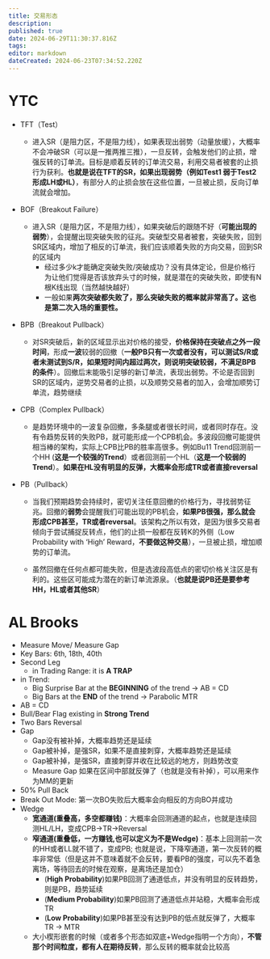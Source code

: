 ```yaml
---
title: 交易形态
description: 
published: true
date: 2024-06-29T11:30:37.816Z
tags: 
editor: markdown
dateCreated: 2024-06-23T07:34:52.220Z
---
```


# YTC
  - TFT（Test）
     - 进入SR（是阻力区，不是阻力线），如果表现出弱势（动量放缓），大概率不会冲破SR（可以是一推两推三推），一旦反转，会触发他们的止损，增强反转的订单流。目标是顺着反转的订单流交易，利用交易者被套的止损行为获利。**也就是说在TFT的SR，如果出现弱势（例如Test1 弱于Test2形成LH或HL）**，有部分人的止损会放在这些位置，一旦被止损，反向订单流就会增加。
     
  - BOF（Breakout Failure）
     - 进入SR（是阻力区，不是阻力线），如果突破后的跟随不好（**可能出现的弱势**），会提醒出现突破失败的征兆。突破型交易者被套，突破失败，回到SR区域内，增加了相反的订单流，我们应该顺着失败的方向交易，回到SR的区域内
       - 经过多少k才能确定突破失败/突破成功？没有具体定论，但是价格行为让他们觉得是否该放弃头寸的时候，就是潜在的突破失败，即使有N根K线出现（当然越快越好）
       - 一般如果**两次突破都失败了，那么突破失败的概率就非常高了。这也是第二次入场的重要性。**
       
  - BPB（Breakout Pullback）
     - 对SR突破后，新的区域显示出对价格的接受，**价格保持在突破点之外一段时间**，形成**一波**较弱的回撤（**一般PB只有一次或者没有，可以测试S/R或者未测试到S/R，如果短时间内超过两次，则说明突破较弱，不满足BPB的条件**）。回撤后末能吸引足够的新订单流，表现出弱势。不论是否回到SR的区域内，逆势交易者的止损，以及顺势交易者的加入，会增加顺势订单流，趋势继续
     
  - CPB（Complex Pullback）
     - 是趋势环境中的一波复杂回撤，多条腿或者很长时间，或者同时存在。没有令趋势反转的失败PB，就可能形成一个CPB机会。多波段回撤可能提供相当棒的架构，实际上CPB比PB的胜率高很多。例如Bu11 Trend回测前一个HH (**这是一个较强的Trend**）或者回测前一个HL（**这是一个较弱的Trend**）。**如果在HL没有明显的反弹，大概率会形成TR或者直接reversal**
     
  - PB（Pullback）
     - 当我们预期趋势会持续时，密切关注任意回撤的价格行为，寻找弱势征兆。回撤的**弱势**会提醒我们可能出现的PB机会，**如果PB很强，那么就会形成CPB甚至，TR或者reversal**。该架构之所以有效，是因为很多交易者倾向于尝试捕捉反转点，他们的止损一般都在反转K的外侧（Low Probability with ‘High’ Reward，**不要做这种交易**），一旦被止损，增加顺势的订单流。
     
     - 虽然回撤在任何点都可能失败，但是选波段高低点的密切价格关注区是有利的。这些区可能成为潜在的新订单流源泉。（**也就是说PB还是要参考HH，HL或者其他SR**）
     
# AL Brooks
 - Measure Move/ Measure Gap
 - Key Bars: 6th, 18th, 40th
 - Second Leg 
 	- in Trading Range: it is **A TRAP**
  - in Trend: 
  	- Big Surprise Bar at the **BEGINNING** of the trend -> AB = CD
  	- Big Bars at the **END** of the trend -> Parabolic MTR
 - AB = CD
 - Bull/Bear Flag existing in **Strong Trend**
 - Two Bars Reversal
 - Gap
 	- Gap没有被补掉，大概率趋势还是延续
 	- Gap被补掉，是强SR，如果不是直接刺穿，大概率趋势还是延续
	- Gap被补掉，是强SR，直接刺穿并收在比较远的地方，则趋势改变
	- Measure Gap 如果在区间中部就反弹了（也就是没有补掉），可以用来作为MM的更新
 - 50% Pull Back
 - Break Out Mode: 第一次BO失败后大概率会向相反的方向BO并成功
 - Wedge
	- **宽通道(重叠高，多空都赚钱)**：大概率会回测通道的起点，也就是连续回测HL/LH，变成CPB->TR->Reversal
	- **窄通道(重叠低，一方赚钱,也可以定义为不是Wedge)**：基本上回测前一次的HH或者LL就不错了，变成PB; 也就是说，下降窄通道，第一次反转的概率非常低（但是这并不意味着就不会反转，要看PB的强度，可以先不着急离场，等待回去的时候在观察，是离场还是加仓）
		- (**High Probability**)如果PB回测了通道低点，并没有明显的反转趋势，则是PB，趋势延续
		- (**Medium Probability**)如果PB回测了通道低点并站稳，大概率会形成TR
		- (**Low Probability**)如果PB甚至没有达到PB的低点就反弹了，大概率TR -> MTR
	- 大小楔形嵌套的时候（或者多个形态如双底+Wedge指明一个方向），**不管那个时间粒度，都有人在期待反转**，那么反转的概率就会比较高

